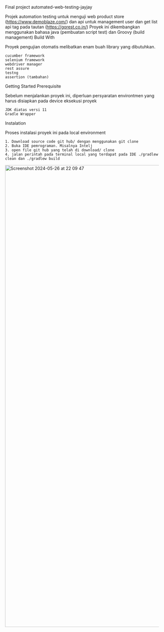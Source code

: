 Final project automated-web-testing-jayjay

Projek automation testing untuk menguji web product store (https://www.demoblaze.com/) dan api untuk management user dan get list api tag pada tautan (https://gorest.co.in/) Proyek ini dikembangkan menggunakan bahasa java (pembuatan script test) dan Groovy (build management)
Build With

Proyek pengujian otomatis melibatkan enam buah library yang dibutuhkan.

    cucumber framework
    selenium framework
    webdriver manager
    rest assure
    testng
    assertion (tambahan)

Getting Started
Prerequisite

Sebelum menjalankan proyek ini, diperluan persyaratan environtmen yang harus disiapkan pada device eksekusi proyek

    JDK diatas versi 11
    Gradle Wrapper

Instalation

Proses instalasi proyek ini pada local environment

    1. Download source code git hub/ dengan menggunakan git clone
    2. Buka IDE pemrograman. Misalnya Intelj
    3. open file git hub yang telah di download/ clone
    4. jalan perintah pada terminal local yang terdapat pada IDE ./gradlew clean dan ./gradlew build
  
<img width="1512" alt="Screenshot 2024-05-26 at 22 09 47" src="https://github.com/SidarthaWijaya/final-project-api-web-automation/assets/66309126/c559b58e-5700-46a1-b046-91b79ed48851">
